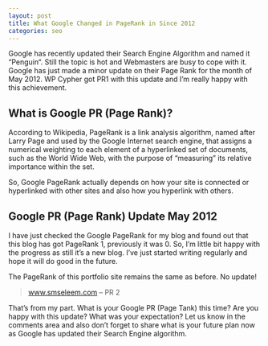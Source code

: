 ```yaml
---
layout: post
title: What Google Changed in PageRank in Since 2012
categories: seo
---
```


Google has recently updated their Search Engine Algorithm and named it “Penguin“. Still the topic is hot and Webmasters are busy to cope with it. Google has just made a minor update on their Page Rank for the month of May 2012. WP Cypher got PR1 with this update and I’m really happy with this achievement.

## What is Google PR (Page Rank)?

According to Wikipedia, PageRank is a link analysis algorithm, named after Larry Page and used by the Google Internet search engine, that assigns a numerical weighting to each element of a hyperlinked set of documents, such as the World Wide Web, with the purpose of “measuring” its relative importance within the set.

So, Google PageRank actually depends on how your site is connected or hyperlinked with other sites and also how you hyperlink with others.

## Google PR (Page Rank) Update May 2012

I have just checked the Google PageRank for my blog and found out that this blog has got PageRank 1, previously it was 0. So, I’m little bit happy with the progress as still it’s a new blog. I’ve just started writing regularly and hope it will do good in the future.

The PageRank of this portfolio site remains the same as before. No update!

> www.smseleem.com – PR 2

That’s from my part. What is your Google PR (Page Tank) this time? Are you happy with this update? What was your expectation? Let us know in the comments area and also don’t forget to share what is your future plan now as Google has updated their Search Engine algorithm.
